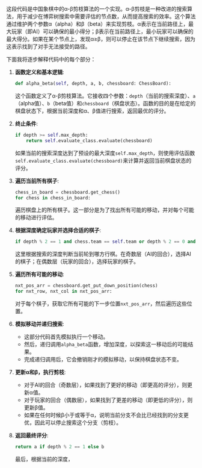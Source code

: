 这段代码是中国象棋中的α-β剪枝算法的一个实现。α-β剪枝是一种改进的搜索算法，用于减少在博弈树搜索中需要评估的节点数，从而提高搜索的效率。这个算法通过维护两个参数α（alpha）和β（beta）来实现剪枝。α表示在当前路径上，最大玩家（即AI）可以确保的最小得分；β表示在当前路径上，最小玩家可以确保的最大得分。如果在某个节点上，发现α≥β，则可以停止在该节点下继续搜索，因为这表示找到了对手无法接受的路径。

下面我将逐步解释代码中的每个部分：

1. **函数定义和基本逻辑**:
   ```python
   def alpha_beta(self, depth, a, b, chessboard: ChessBoard):
   ```
   这个函数定义了α-β剪枝算法。它接收四个参数：`depth`（当前的搜索深度）、`a`（alpha值）、`b`（beta值）和`chessboard`（棋盘状态）。函数的目的是在给定的棋盘状态下，根据当前深度和α、β值进行搜索，返回最优的评分。

2. **终止条件**:
   ```python
   if depth >= self.max_depth:
       return self.evaluate_class.evaluate(chessboard)
   ```
   如果当前的搜索深度达到了预设的最大深度`self.max_depth`，则使用评估函数`self.evaluate_class.evaluate(chessboard)`来计算并返回当前棋盘状态的评分。

3. **遍历当前所有棋子**:
   ```python
   chess_in_board = chessboard.get_chess()
   for chess in chess_in_board:
   ```
   遍历棋盘上的所有棋子。这一部分是为了找出所有可能的移动，并对每个可能的移动进行评估。

4. **根据深度确定玩家并选择合适的棋子**:
   ```python
   if depth % 2 == 1 and chess.team == self.team or depth % 2 == 0 and chess.team != self.team:
   ```
   这里根据搜索的深度判断当前轮到哪方行棋。在奇数层（AI的回合），选择AI的棋子；在偶数层（玩家的回合），选择玩家的棋子。

5. **遍历所有可能的移动**:
   ```python
   nxt_pos_arr = chessboard.get_put_down_position(chess)
   for nxt_row, nxt_col in nxt_pos_arr:
   ```
   对于每个棋子，获取它所有可能的下一步位置`nxt_pos_arr`，然后遍历这些位置。

6. **模拟移动并递归搜索**:
   - 这部分代码首先模拟执行一个移动。
   - 然后，递归调用`alpha_beta`函数，增加深度，以探索这一移动后的可能结果。
   - 完成递归调用后，它会撤销刚才的模拟移动，以保持棋盘状态不变。

7. **更新α和β，执行剪枝**:
   - 对于AI的回合（奇数层），如果找到了更好的移动（即更高的评分），则更新α值。
   - 对于玩家的回合（偶数层），如果找到了更差的移动（即更低的评分），则更新β值。
   - 如果在任何时候β小于或等于α，说明当前分支不会比已经找到的分支更优，因此可以停止搜索这个分支（剪枝）。

8. **返回最终评分**:
   ```python
   return a if depth % 2 == 1 else b
   ```
   最后，根据当前的深度，